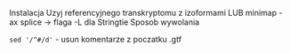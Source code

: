 Instalacja
Uzyj referencyjnego transkryptomu z izoformami LUB minimap -ax splice -> flaga -L dla Stringtie
Sposob wywolania

`sed '/^#/d'` - usun komentarze z poczatku .gtf
